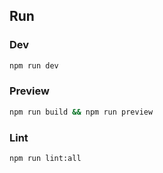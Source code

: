 ## Run

### Dev

```sh
npm run dev
```

### Preview

```sh
npm run build && npm run preview
```

### Lint

```sh
npm run lint:all
```
